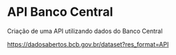 # API Banco Central
 Criação de uma API utilizando dados do Banco Central
 
 https://dadosabertos.bcb.gov.br/dataset?res_format=API
